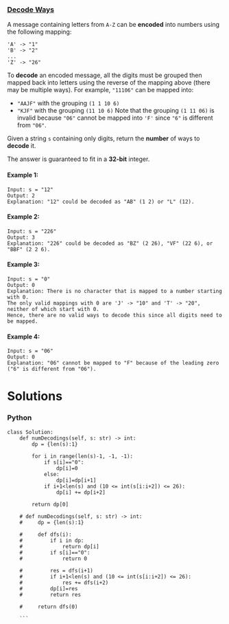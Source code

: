 ### [Decode Ways](https://leetcode.com/problems/decode-ways/) <br>

A message containing letters from `A-Z` can be **encoded** into numbers using the following mapping:
```
'A' -> "1"
'B' -> "2"
...
'Z' -> "26"
```

To **decode** an encoded message, all the digits must be grouped then mapped back into letters using the reverse of the mapping above (there may be multiple ways). For example, `"11106"` can be mapped into:

 - `"AAJF"` with the grouping `(1 1 10 6)`
 - `"KJF"` with the grouping `(11 10 6)`
Note that the grouping `(1 11 06)` is invalid because `"06"` cannot be mapped into `'F'` since `"6"` is different from `"06"`.

Given a string `s` containing only digits, return the **number** of ways to **decode** it.

The answer is guaranteed to fit in a **32-bit** integer.



#### Example 1:

```
Input: s = "12"
Output: 2
Explanation: "12" could be decoded as "AB" (1 2) or "L" (12).

```

#### Example 2:

```
Input: s = "226"
Output: 3
Explanation: "226" could be decoded as "BZ" (2 26), "VF" (22 6), or "BBF" (2 2 6).

```

#### Example 3:

```
Input: s = "0"
Output: 0
Explanation: There is no character that is mapped to a number starting with 0.
The only valid mappings with 0 are 'J' -> "10" and 'T' -> "20", neither of which start with 0.
Hence, there are no valid ways to decode this since all digits need to be mapped.

```

#### Example 4:

```
Input: s = "06"
Output: 0
Explanation: "06" cannot be mapped to "F" because of the leading zero ("6" is different from "06").

```

# Solutions

### Python
```
class Solution:
    def numDecodings(self, s: str) -> int:
        dp = {len(s):1}

        for i in range(len(s)-1, -1, -1):
            if s[i]=="0":
                dp[i]=0
            else:
                dp[i]=dp[i+1]        
            if i+1<len(s) and (10 <= int(s[i:i+2]) <= 26):
                dp[i] += dp[i+2]

        return dp[0]
        
    # def numDecodings(self, s: str) -> int:
    #     dp = {len(s):1}

    #     def dfs(i):
    #         if i in dp:
    #             return dp[i]
    #         if s[i]=="0":
    #             return 0

    #         res = dfs(i+1)
    #         if i+1<len(s) and (10 <= int(s[i:i+2]) <= 26):
    #             res += dfs(i+2)
    #         dp[i]=res
    #         return res

    #     return dfs(0)
        
    ```
